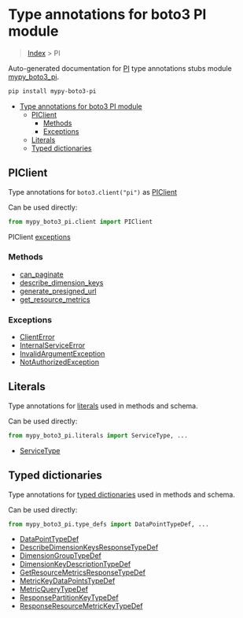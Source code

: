 # Type annotations for boto3 PI module

> [Index](../README.md) > PI

Auto-generated documentation for
[PI](https://boto3.amazonaws.com/v1/documentation/api/latest/reference/services/pi.html#PI)
type annotations stubs module
[mypy_boto3_pi](https://pypi.org/project/mypy-boto3-pi/).

```bash
pip install mypy-boto3-pi
```

- [Type annotations for boto3 PI module](#type-annotations-for-boto3-pi-module)
  - [PIClient](#piclient)
    - [Methods](#methods)
    - [Exceptions](#exceptions)
  - [Literals](#literals)
  - [Typed dictionaries](#typed-dictionaries)

## PIClient

Type annotations for `boto3.client("pi")` as [PIClient](./client.md)

Can be used directly:

```python
from mypy_boto3_pi.client import PIClient
```

PIClient [exceptions](./client.md#exceptions)

### Methods

- [can_paginate](./client.md#can-paginate)
- [describe_dimension_keys](./client.md#describe-dimension-keys)
- [generate_presigned_url](./client.md#generate-presigned-url)
- [get_resource_metrics](./client.md#get-resource-metrics)

### Exceptions

- [ClientError](./client.md#clienterror)
- [InternalServiceError](./client.md#internalserviceerror)
- [InvalidArgumentException](./client.md#invalidargumentexception)
- [NotAuthorizedException](./client.md#notauthorizedexception)

## Literals

Type annotations for [literals](./literals.md) used in methods and schema.

Can be used directly:

```python
from mypy_boto3_pi.literals import ServiceType, ...
```

- [ServiceType](./literals.md#servicetype)

## Typed dictionaries

Type annotations for [typed dictionaries](./type_defs.md) used in methods and
schema.

Can be used directly:

```python
from mypy_boto3_pi.type_defs import DataPointTypeDef, ...
```

- [DataPointTypeDef](./type_defs.md#datapointtypedef)
- [DescribeDimensionKeysResponseTypeDef](./type_defs.md#describedimensionkeysresponsetypedef)
- [DimensionGroupTypeDef](./type_defs.md#dimensiongrouptypedef)
- [DimensionKeyDescriptionTypeDef](./type_defs.md#dimensionkeydescriptiontypedef)
- [GetResourceMetricsResponseTypeDef](./type_defs.md#getresourcemetricsresponsetypedef)
- [MetricKeyDataPointsTypeDef](./type_defs.md#metrickeydatapointstypedef)
- [MetricQueryTypeDef](./type_defs.md#metricquerytypedef)
- [ResponsePartitionKeyTypeDef](./type_defs.md#responsepartitionkeytypedef)
- [ResponseResourceMetricKeyTypeDef](./type_defs.md#responseresourcemetrickeytypedef)
